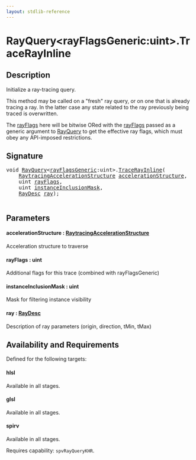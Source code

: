 ```yaml
---
layout: stdlib-reference
---
```


# RayQuery\<rayFlagsGeneric:uint\>\.TraceRayInline

## Description

Initialize a ray-tracing query.

This method may be called on a "fresh" ray query, or
on one that is already tracing a ray. In the latter
case any state related to the ray previously being
traced is overwritten.

The <span class='code'><a href="tracerayinline-058.md#decl-rayFlags" class="code_param">rayFlags</a></span> here will be bitwise ORed with
the <span class='code'><a href="tracerayinline-058.md#decl-rayFlags" class="code_param">rayFlags</a></span> passed as a generic argument to
<span class='code'><a href="index.md" class="code_type">RayQuery</a></span> to get the effective ray flags, which
must obey any API-imposed restrictions.




## Signature 

<pre>
<span class="code_keyword">void</span> <a href="index.md" class="code_type">RayQuery</a>&lt;<a href="index.md#decl-rayFlagsGeneric" class="code_var">rayFlagsGeneric</a>:<span class="code_keyword">uint</span>&gt;.<a href="tracerayinline-058.md">TraceRayInline</a>(
    <a href="../raytracingaccelerationstructure-0am/index.md" class="code_type">RaytracingAccelerationStructure</a> <a href="tracerayinline-058.md#decl-accelerationStructure" class="code_param">accelerationStructure</a>,
    <span class="code_keyword">uint</span> <a href="tracerayinline-058.md#decl-rayFlags" class="code_param">rayFlags</a>,
    <span class="code_keyword">uint</span> <a href="tracerayinline-058.md#decl-instanceInclusionMask" class="code_param">instanceInclusionMask</a>,
    <a href="../raydesc-03/index.md" class="code_type">RayDesc</a> <a href="tracerayinline-058.md#decl-ray" class="code_param">ray</a>);

</pre>

## Parameters

####  <a id="decl-accelerationStructure"></a>accelerationStructure  : [RaytracingAccelerationStructure](../raytracingaccelerationstructure-0am/index.md)
Acceleration structure to traverse

####  <a id="decl-rayFlags"></a>rayFlags  : uint
Additional flags for this trace (combined with rayFlagsGeneric)

####  <a id="decl-instanceInclusionMask"></a>instanceInclusionMask  : uint
Mask for filtering instance visibility

####  <a id="decl-ray"></a>ray  : [RayDesc](../raydesc-03/index.md)
Description of ray parameters (origin, direction, tMin, tMax)


## Availability and Requirements

Defined for the following targets:

#### hlsl
Available in all stages.

#### glsl
Available in all stages.

#### spirv
Available in all stages.

Requires capability: `spvRayQueryKHR`.



<script>
// Fix .md links to .html when on ReadTheDocs
if (window.location.hostname.includes('readthedocs') || 
    window.location.hostname.includes('rtfd.io')) {
  document.addEventListener('DOMContentLoaded', function() {
    const links = document.querySelectorAll('a');
    links.forEach(link => {
      if (link.getAttribute('href') && link.getAttribute('href').endsWith('.md')) {
        link.href = link.href.replace(/\.md($|#|\?)/, '.html$1');
      }
    });
  });
}
</script>
